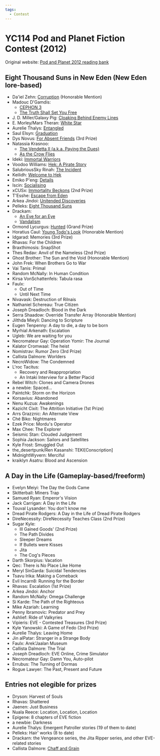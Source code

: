 ```yaml
---
tags:
  - Contest
---
```


# YC114 Pod and Planet Fiction Contest (2012)

Original website: [Pod and Planet 2012 reading bank](https://podandplanetentries.blogspot.com/)

## Eight Thousand Suns in New Eden (New Eden lore-based)

- Da'iel Zehn: [Corruption](../authors/daielzehn/corruption.md) (Honorable Mention)
- Madouc D'Gamdis:
    - [CEPHON 3](../authors/madoucdgamdis/chephon3.md)
    - [The Truth Shall Set You Free](../authors/madoucdgamdis/thetruthshallsetyoufree.md)
- J. D. Miller/Galaxy Pig: [Cloaking Behind Enemy Lines](../authors/miscauthors/cloakingbehindenemylines.md)
- E. Morley/Mars Theran: [White Star](../authors/miscauthors/whitestar.md)
- Aurelie Thalys: [Entangled](../authors/miscauthors/entangled.md)
- Saul Elsyn: [Graduation](../authors/miscauthors/saulelsyn_graduation.md)
- Dys Novus: [For Absent Friends](../authors/miscauthors/forabsentfriends.md) (3rd Prize)
- Natassia Krasnoo:
    - [The Vendetta II (a.k.a. Paying the Dues)](../authors/natassiakrasnoo/thevendettaii.md)
    - [As the Crow Flies](../authors/natassiakrasnoo/asthecrowflies.md)
- Ideki: [Immortal Warriors](../authors/miscauthors/immortalwarriors.md)
- Voodoo Williams: [Hek: A Pirate Story](../authors/voodoowilliams/hekapiratestory.md)
- SalubriousSky Rinah: [The Incident](../authors/miscauthors/theincident.md)
- Keilidh: [Welcome to Hek](../authors/miscauthors/welcometohek.md)
- Emiko P'eng: [Details](../authors/miscauthors/emikopeng_details.md)
- Iscin: [Socialising](../authors/miscauthors/iscin_socialising.md)
- xCUSx: [Immortality Beckons](../authors/xcusx/immortalitybeckons.md) (2nd Prize)
- T'Esshe: [Escape from Eden](../authors/miscauthors/escapefromeden.md)
- Arkea Jindoi: [Unitended Discoveries](../authors/miscauthors/unintendeddiscoveries.md)
- Pelleks: [Eight Thousand Suns](../authors/miscauthors/eightthousandsuns.md)
- Drackam:
    - [An Eye for an Eye](../authors/drackarn/aneyeforaneye.md)
    - [Vandalism]()
- Ormond Lycurgus: [Hunted](../authors/miscauthors/ormondlycurgus_hunted.md) (Grand Prize)
- Horatius Caul: [Young Todo's Look](../authors/miscauthors/youngtodoslook.md) (Honorable Mention)
- Idgarad: Memories (3rd Prize)
- Rhavas: For the Children
- Braxthimosis: SnapShot
- Thes Redav: Anvil of the Nameless (2nd Prize)
- Ghost Brother: The Sun and the Void (Honorable Mention)
- John Frek: When Brothers Go to War
- Vai Tanis: Primal
- Random McNally: In Human Condition
- Kirsa VonSchattenfels: Tabula rasa
- Faulx:
    - Out of Time
    - Until Next Time
- Nivavask: Destruction of Rilnais
- Nathaniel Schereau: True Citizen
- Joseph Dreadloch: Blood in the Dark
- Serra Shaadow: Override Transfer Array (Honorable Mention)
- Jilthda Mieyli: Dancing to Scripture
- Eugen Tenpenny: A day to die, a day to be born
- Myrhial Arkenath: Escalation
- Ugleb: We are waiting for you
- Necromateur Gay: Operation Yomir: The Journal
- Kalator Cromwaal: The heist
- Nomistrav: Rumor Zero (3rd Prize)
- Callista Dalmore: Worlders
- NecroWidow: The Condemned
- L'roc Tacitus:
    - Recovery and Reappropriation
    - An Intaki Interview for a Better Placid
- Rebel Witch: Clones and Camera Drones
- a newbie: Spaced...
- Paintchk: Storm on the Horizon
- Korsavius: Abandoned
- Nenu Kuzua: Awakenings
- Kazicht Cixit: The Attrition Initiative (1st Prize)
- Arrs Grazznic: An Alternate View
- Ché Biko: Nightmares
- Ezek Price: Mordu's Operator
- Max Chee: The Explorer
- Seismic Stan: Clouded Judgement
- Sophia Jackson: Sailors and Satellites
- Kyle Frost: Smuggled Out
- the_desertpunk/Ren Kasanshi: TEKI[Conscription]
- MidnightWyvern: Merciful
- kraiklyn Asatru: Blood and Ascension

## A Day in the Life (Gameplay-based/freeform)

- Evelyn Meiyi: The Day the Gods Came
- Skitterball: Miners Trap
- Samued Ryan: Emperor's Vision
- Jack Carrigan: A Day in the Life
- Touval Lysander: You don't know me
- Dread Pirate Rodgers: A Day in the Life of Dread Pirate Rodgers
- DireNecessity: DireNecessity Teaches Class (2nd Prize)
- Sugar Kyle:
    - Ill Gained Goods' (2nd Prize)
    - The Path Divides
    - Sleeper Dreams
    - If Bullets were Kisses
    - Jita
    - The Cog's Pieces
- Darth Skorpius: Vacation
- Qec: There is No Place Like Home
- Meryl SinGarda: Suicidal Tendencies
- Tsavu Irika: Making a Comeback
- Evil Incarn8: Running for the Border
- Rhavas: Escalation (1st Prize)
- Arkea Jindoi: Anchor
- Random McNally: Omega Challenge
- Si Karde: The Path of the Righteous
- Mike Azariah: Learning
- Penny Ibramovic: Predator and Prey
- Ashlief: Ride of Valkyries
- Vipieris: EVE - Contested Treasures (3rd Prize)
- Kyle Yanowski: A Game of Fedo (3rd Prize)
- Aurelie Thalys: Leaving Home
- Jin alPatar: Stranger in a Strange Body
- Faulx: Arek’Jaalan Museum
- Callista Dalmore: The Trial
- Joseph Dreadloch: EVE Online, Crime Simulator
- Necromateur Gay: Damn You, Auto-pilot
- Errubus: The Turning of Dormas
- Rogue Lawyer: The Past, Present and Future

## Entries not elegible for prizes

- Dryson: Harvest of Souls
- Rhavas: Shattered
- Jaenen: Just Business
- Nuala Reece: Location, Location, Location
- Epigene: 8 chapters of EVE fiction
- a newbie: Darkness
- Aurelie Thalys: Emergent Patroller stories (19 of them to date)
- Pelleks: Hair' works (8 to date)
- Drackarn: the Vengeance series, the Jita Ripper series, and other EVE-related stories
- Callista Dalmore: [Chaff and Grain](../authors/callistadallmore/chaffandgrain.md)